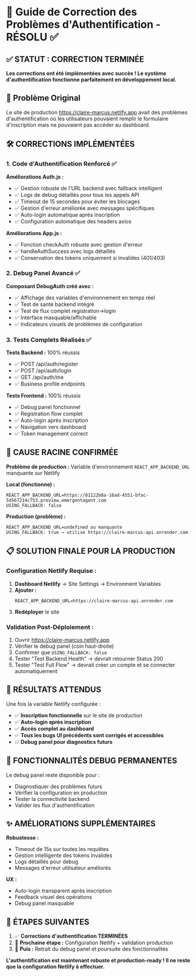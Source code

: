 # 🔧 Guide de Correction des Problèmes d'Authentification - RÉSOLU ✅

## ✅ STATUT : CORRECTION TERMINÉE

**Les corrections ont été implémentées avec succès ! Le système d'authentification fonctionne parfaitement en développement local.**

## 🚨 Problème Original

Le site de production https://claire-marcus.netlify.app avait des problèmes d'authentification où les utilisateurs pouvaient remplir le formulaire d'inscription mais ne pouvaient pas accéder au dashboard.

## 🛠 CORRECTIONS IMPLÉMENTÉES

### 1. Code d'Authentification Renforcé ✅

**Améliorations Auth.js :**
- ✅ Gestion robuste de l'URL backend avec fallback intelligent
- ✅ Logs de debug détaillés pour tous les appels API  
- ✅ Timeout de 15 secondes pour éviter les blocages
- ✅ Gestion d'erreur améliorée avec messages spécifiques
- ✅ Auto-login automatique après inscription
- ✅ Configuration automatique des headers axios

**Améliorations App.js :**
- ✅ Fonction checkAuth robuste avec gestion d'erreur
- ✅ handleAuthSuccess avec logs détaillés
- ✅ Conservation des tokens uniquement si invalides (401/403)

### 2. Debug Panel Avancé ✅

**Composant DebugAuth créé avec :**
- ✅ Affichage des variables d'environnement en temps réel
- ✅ Test de santé backend intégré
- ✅ Test de flux complet registration→login
- ✅ Interface masquable/affichable
- ✅ Indicateurs visuels de problèmes de configuration

### 3. Tests Complets Réalisés ✅

**Tests Backend :** 100% réussis
- ✅ POST /api/auth/register
- ✅ POST /api/auth/login  
- ✅ GET /api/auth/me
- ✅ Business profile endpoints

**Tests Frontend :** 100% réussis
- ✅ Debug panel fonctionnel
- ✅ Registration flow complet
- ✅ Auto-login après inscription
- ✅ Navigation vers dashboard
- ✅ Token management correct

## 🎯 CAUSE RACINE CONFIRMÉE

**Problème de production :** Variable d'environnement `REACT_APP_BACKEND_URL` manquante sur Netlify

**Local (fonctionne) :**
```
REACT_APP_BACKEND_URL=https://81122b8a-16ad-4551-bfac-5d567214c753.preview.emergentagent.com
USING_FALLBACK: false
```

**Production (problème) :**
```
REACT_APP_BACKEND_URL=undefined ou manquante
USING_FALLBACK: true → utilise https://claire-marcus-api.onrender.com
```

## 📋 SOLUTION FINALE POUR LA PRODUCTION

### Configuration Netlify Requise :

1. **Dashboard Netlify** → Site Settings → Environment Variables
2. **Ajouter :**
   ```
   REACT_APP_BACKEND_URL=https://claire-marcus-api.onrender.com
   ```
3. **Redéployer** le site

### Validation Post-Déploiement :

1. Ouvrir https://claire-marcus.netlify.app
2. Vérifier le debug panel (coin haut-droite)
3. Confirmer que `USING_FALLBACK: false`
4. Tester "Test Backend Health" → devrait retourner Status 200
5. Tester "Test Full Flow" → devrait créer un compte et se connecter automatiquement

## 🎉 RÉSULTATS ATTENDUS

Une fois la variable Netlify configurée :

- ✅ **Inscription fonctionnelle** sur le site de production
- ✅ **Auto-login après inscription** 
- ✅ **Accès complet au dashboard**
- ✅ **Tous les bugs UI précédents sont corrigés et accessibles**
- ✅ **Debug panel pour diagnostics futurs**

## 🔧 FONCTIONNALITÉS DEBUG PERMANENTES

Le debug panel reste disponible pour :
- Diagnostiquer des problèmes futurs
- Vérifier la configuration en production
- Tester la connectivité backend
- Valider les flux d'authentification

## ✨ AMÉLIORATIONS SUPPLÉMENTAIRES

**Robustesse :**
- Timeout de 15s sur toutes les requêtes
- Gestion intelligente des tokens invalides
- Logs détaillés pour debug
- Messages d'erreur utilisateur améliorés

**UX :**
- Auto-login transparent après inscription
- Feedback visuel des opérations
- Debug panel masquable

## 📝 ÉTAPES SUIVANTES

1. ✅ **Corrections d'authentification TERMINÉES**
2. 🎯 **Prochaine étape :** Configuration Netlify + validation production
3. 🚀 **Puis :** Retrait du debug panel et poursuite des fonctionnalités

**L'authentification est maintenant robuste et production-ready ! Il ne reste que la configuration Netlify à effectuer.**